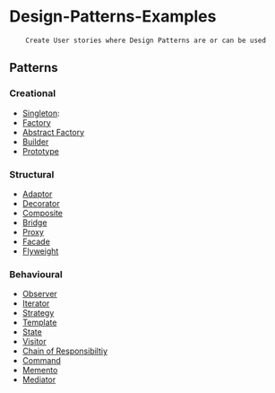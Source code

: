 # Design-Patterns-Examples
	
		Create User stories where Design Patterns are or can be used
		
## Patterns

### Creational

- [Singleton](): 
- [Factory]()
- [Abstract Factory]()
- [Builder]()
- [Prototype]()

### Structural

- [Adaptor]()
- [Decorator]()
- [Composite]()
- [Bridge]()
- [Proxy]()
- [Facade]()
- [Flyweight]()

### Behavioural

- [Observer]()
- [Iterator]()
- [Strategy]()
- [Template]()
- [State]()
- [Visitor]()
- [Chain of Responsibiltiy]()
- [Command]()
- [Memento]()
- [Mediator]()

